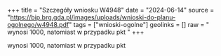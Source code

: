 +++
title = "Szczegóły wniosku W4948"
date = "2024-06-14"
source = "https://bip.brg.gda.pl/images/uploads/wnioski-do-planu-ogolnego/w4948.pdf"
tags = ["wnioski-ogolne"]
geolinks = []
raw = " wynosi 1000, natomiast w przypadku pkt "
+++

 wynosi 1000, natomiast w przypadku pkt 


